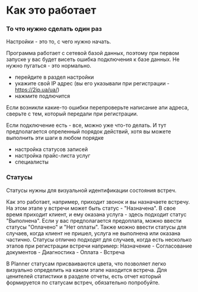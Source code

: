# Как это работает


### То что нужно сделать один раз

Настройки - это то, с чего нужно начать. 

Программа работает с сетевой базой данных, поэтому при первом запуске у вас будет висеть
ошибка подключения к базе данных. Не нужно пугаться - это нормально.

* перейдите в раздел настройки
* укажите свой IP адрес (вы его указывали при регистрации - https://2ip.ua/ua/)
* нажмите подлючится

Если возникли какие-то ошибки перепроверьте написание апи адреса, сверьте с тем, 
который передали при регистрации.

Если подключение есть - все, можно уже что-то делать. И тут предполагается опреленный 
порядок действий, хотя вы можете выполнить эти шаги в любом порядке

- настройка статусов записей
- настройка прайс-листа услуг
- специалисты

### Статусы

Статусы нужны для визуальной идентификации состояния встреч. 

Как это работает, например, приходит звонок и вы назначаете встречу. На этом этапе у встречи может быть статус - "Назначена". В свое 
время приходит клиент, и ему оказана услуга - здесь подходит статус "Выполнена". 
Если у вас предполагается предоплата, можно ввести статусы "Оплачено" и "Нет оплаты". Также 
можно ввести статусы для случаев, когда клиент не пришел, услуга не выполнена или оказана
частично. Статусы отлично подходят для случаев, когда есть несколько этапов при регистрации
встречи например: Назначение - Согласование документов - Диагностика - Оплата - Встреча

В Planner статусам присваиваются цвета, что позволяет легко визуально определить на каком
этапе находится встреча. Для ценителей статистики в разделе отчеты, есть отчет который формируется
по статусам встреч, обязательно попробуйте.






